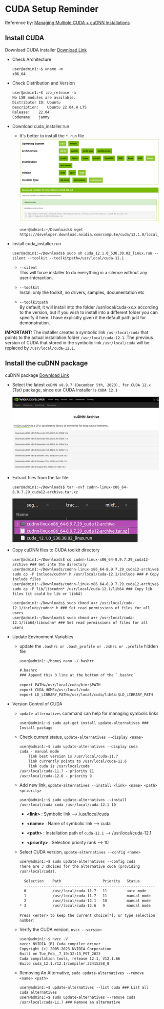 # CUDA Setup Reminder

Reference by: [Managing Multiple CUDA + cuDNN Installations](https://medium.com/@yushantripleseven/managing-multiple-cuda-cudnn-installations-ba9cdc5e2654)

## Install CUDA
Download CUDA Installer [Download Link](https://developer.nvidia.com/cuda-toolkit-archive)

* Check Architecture
    ```console
    user@admin1:~$ uname -m
    x86_64
    ```

* Check Distribution and Version
    ```console
    user@admin1:~$ lsb_release -a
    No LSB modules are available.
    Distributor ID:	Ubuntu
    Description:	Ubuntu 22.04.4 LTS
    Release:	22.04
    Codename:	jammy
    ```

* Download cuda_installer.run
    * It's better to install the `*.run` file
        <img src="./asset/cuda_installer_download_selection.png" alt=""/>
    
        ```console
        user@admin1:~/Downloads$ wget https://developer.download.nvidia.com/compute/cuda/12.1.0/local_installers/cuda_12.1.0_530.30.02_linux.run
        ```

* Install cuda_installer.run
    ```console
    user@admin1:~/Downloads$ sudo sh cuda_12.1.0_530.30.02_linux.run --silent --toolkit --toolkitpath=/usr/local/cuda-12.1
    ```

   * ```--silent```<br>
     This will force installer to do everything in a silence without any user-interaction.
        
    * ```--toolkit```<br>
      Install only the toolkit, no drivers, samples, documentation etc
        
    * ```--toolkitpath```<br>
      By default, it will install into the folder /usr/local/cuda-xx.x according to the version, but if you wish to install into a different folder you can specify it here. I have explicitly given it the default path just for demonstration.

**IMPORTANT:** The installer creates a symbolic link `/usr/local/cuda` that points to the actual installation folder `/usr/local/cuda-12.1`. The previous version of CUDA that stored in the symbolic link `/usr/local/cuda` will be replaced by `/usr/local/cuda-12.1`.

## Install the cuDNN package
cuDNN package [Download Link](https://developer.nvidia.com/rdp/cudnn-archive)

* Select the latest `cuDNN v8.9.7 (December 5th, 2023), for CUDA 12.x` (Tar) package, since our CUDA Installer is `CUDA 12.1`

    <img src="./asset/cuDNN_package_download_page.png" alt=""/>

* Extract files from the tar file
    ```console
    user@admin1:~/Downloads$ tar -xvf cudnn-linux-x86_64-8.9.7.29_cuda12-archive.tar.xz
    ```
    <img src="./asset/cuDNN_tar_file_unzip.png" alt=""/>

* Copy cuDNN files to CUDA toolkit directory
    ```console
    user@admin1:~/Downloads$ cd cudnn-linux-x86_64-8.9.7.29_cuda12-archive ### Get into the directory
    user@admin1:~/Downloads/cudnn-linux-x86_64-8.9.7.29_cuda12-archive$ sudo cp -P include/cudnn*.h /usr/local/cuda-12.1/include ### # Copy include files
    user@admin1:~/Downloads/cudnn-linux-x86_64-8.9.7.29_cuda12-archive$ sudo cp -P lib/libcudnn* /usr/local/cuda-12.1/lib64 ### Copy lib files (it could be lib or lib64)
    ```
    ```console
    user@admin1:~/Downloads$ sudo chmod a+r /usr/local/cuda-12.1/include/cudnn*.h ### Set read permissions of files for all users
    user@admin1:~/Downloads$ sudo chmod a+r /usr/local/cuda-12.1/lib64/libcudnn* ### Set read permissions of files for all users
    ```

* Update Environment Variables
    * update the `.bashrc or .bash_profile or .zshrc or .profile` hidden file<br>
        ```console
        user@admin1:~/home$ nano ~/.bashrc
        ```
    
        ```
        #.bashrc
        ### Append this 3 line at the bottom of the `.bashrc`
    
        export PATH=/usr/local/cuda/bin:$PATH
        export CUDA_HOME=/usr/local/cuda
        export LD_LIBRARY_PATH=/usr/local/cuda/lib64:$LD_LIBRARY_PATH
        ```

*  Version Control of CUDA
    * `update-alternatives` command can help for managing symbolic links
        ```console
        user@admin1:~$ sudo apt-get install update-alternatives ### Install package
        ```
    * Check current status, `update-alternatives --display <name>`
        ```console
        user@admin1:~$ sudo update-alternatives --display cuda
        cuda - manual mode
            link best version is /usr/local/cuda-11.7
            link currently points to /usr/local/cuda-12.6
            link cuda is /usr/local/cuda
        /usr/local/cuda-11.7 - priority 11
        /usr/local/cuda-12.6 - priority 9
        ```
    
    * Add new link, `update-alternatives --install <link> <name> <path> <priority>`
        ```console
        user@admin1:~$ sudo update-alternatives --install /usr/local/cuda cuda /usr/local/cuda-12.1 10
        ```
        * **\<link>** : Symbolic link --> /usr/local/cuda
    
        * **\<name>** : Name of symbolic link --> cuda
    
        * **\<path>** : Installation path of `cuda-12.1` --> /usr/local/cuda-12.1
    
        * **\<priority>** : Selection priority rank --> 10
    
    * Select CUDA version, `update-alternatives --config <name>`
        ```console
        user@admin1:~$ sudo update-alternatives --config cuda
        There are 3 choices for the alternative cuda (providing /usr/local/cuda).
    
          Selection    Path                   Priority   Status
          ------------------------------------------------------------
          0            /usr/local/cuda-11.7   11         auto mode
          1            /usr/local/cuda-11.7   11         manual mode
          2            /usr/local/cuda-12.1   10         manual mode
        * 3            /usr/local/cuda-12.6   9          manual mode
    
        Press <enter> to keep the current choice[*], or type selection number: 
        ```
    
    * Verify the CUDA version, `nvcc --version`
        ```console
        user@admin1:~$ nvcc -V
        nvcc: NVIDIA (R) Cuda compiler driver
        Copyright (c) 2005-2023 NVIDIA Corporation
        Built on Tue_Feb__7_19:32:13_PST_2023
        Cuda compilation tools, release 12.1, V12.1.66
        Build cuda_12.1.r12.1/compiler.32415258_0
        ```
    
    * Removing An Alternative, `sudo update-alternatives --remove <name> <path>`
        ```console
        user@admin1:~$ update-alternatives --list cuda ### List all cuda alternatives
        user@admin1:~$ sudo update-alternatives --remove cuda /usr/local/cuda-11.7 ### Remove an alternative
        ```
